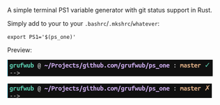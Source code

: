 A simple terminal PS1 variable generator with git status support in Rust.

Simply add to your to your `.bashrc`/`.mkshrc`/`whatever`:
```
export PS1='$(ps_one)'
```

Preview:

![clean](https://github.com/grufwub/ps_one/raw/master/ps_one_clean.png)

![dirty](https://github.com/grufwub/ps_one/raw/master/ps_one_dirty.png)
